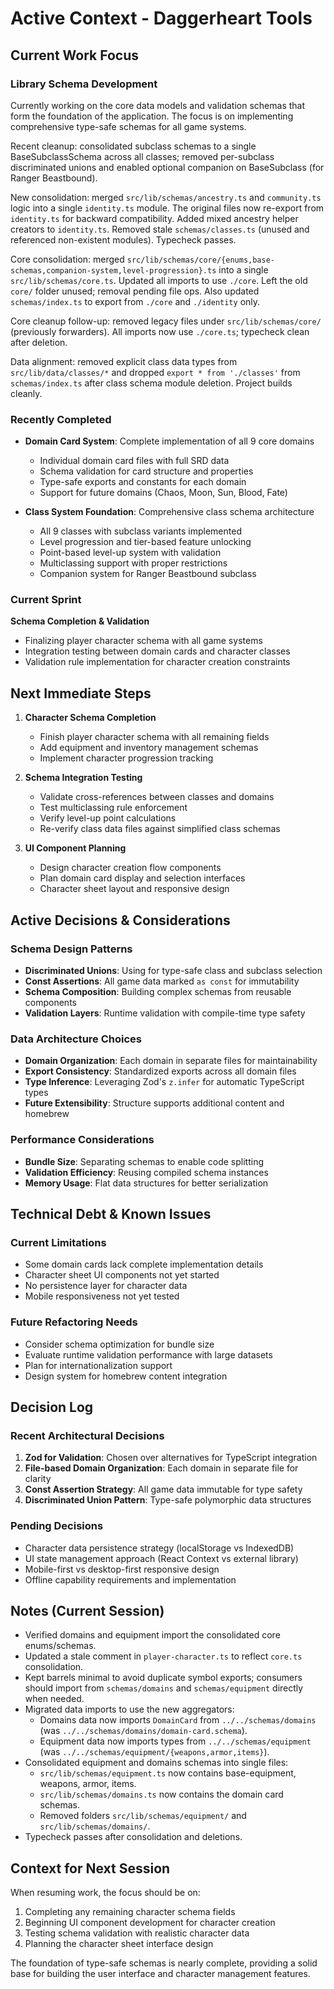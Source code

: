 # Active Context - Daggerheart Tools

## Current Work Focus

### Library Schema Development

Currently working on the core data models and validation schemas that form the foundation of the application. The focus is on implementing comprehensive type-safe schemas for all game systems.

Recent cleanup: consolidated subclass schemas to a single BaseSubclassSchema across all classes; removed per-subclass discriminated unions and enabled optional companion on BaseSubclass (for Ranger Beastbound).

New consolidation: merged `src/lib/schemas/ancestry.ts` and `community.ts` logic into a single `identity.ts` module. The original files now re-export from `identity.ts` for backward compatibility. Added mixed ancestry helper creators to `identity.ts`. Removed stale `schemas/classes.ts` (unused and referenced non-existent modules). Typecheck passes.

Core consolidation: merged `src/lib/schemas/core/{enums,base-schemas,companion-system,level-progression}.ts` into a single `src/lib/schemas/core.ts`. Updated all imports to use `./core`. Left the old `core/` folder unused; removal pending file ops. Also updated `schemas/index.ts` to export from `./core` and `./identity` only.

Core cleanup follow-up: removed legacy files under `src/lib/schemas/core/` (previously forwarders). All imports now use `./core.ts`; typecheck clean after deletion.

Data alignment: removed explicit class data types from `src/lib/data/classes/*` and dropped `export * from './classes'` from `schemas/index.ts` after class schema module deletion. Project builds cleanly.

### Recently Completed

- **Domain Card System**: Complete implementation of all 9 core domains
  - Individual domain card files with full SRD data
  - Schema validation for card structure and properties
  - Type-safe exports and constants for each domain
  - Support for future domains (Chaos, Moon, Sun, Blood, Fate)

- **Class System Foundation**: Comprehensive class schema architecture
  - All 9 classes with subclass variants implemented
  - Level progression and tier-based feature unlocking
  - Point-based level-up system with validation
  - Multiclassing support with proper restrictions
  - Companion system for Ranger Beastbound subclass

### Current Sprint

**Schema Completion & Validation**

- Finalizing player character schema with all game systems
- Integration testing between domain cards and character classes
- Validation rule implementation for character creation constraints

## Next Immediate Steps

1. **Character Schema Completion**
   - Finish player character schema with all remaining fields
   - Add equipment and inventory management schemas
   - Implement character progression tracking

2. **Schema Integration Testing**
   - Validate cross-references between classes and domains
   - Test multiclassing rule enforcement
   - Verify level-up point calculations
   - Re-verify class data files against simplified class schemas

3. **UI Component Planning**
   - Design character creation flow components
   - Plan domain card display and selection interfaces
   - Character sheet layout and responsive design

## Active Decisions & Considerations

### Schema Design Patterns

- **Discriminated Unions**: Using for type-safe class and subclass selection
- **Const Assertions**: All game data marked `as const` for immutability
- **Schema Composition**: Building complex schemas from reusable components
- **Validation Layers**: Runtime validation with compile-time type safety

### Data Architecture Choices

- **Domain Organization**: Each domain in separate files for maintainability
- **Export Consistency**: Standardized exports across all domain files
- **Type Inference**: Leveraging Zod's `z.infer` for automatic TypeScript types
- **Future Extensibility**: Structure supports additional content and homebrew

### Performance Considerations

- **Bundle Size**: Separating schemas to enable code splitting
- **Validation Efficiency**: Reusing compiled schema instances
- **Memory Usage**: Flat data structures for better serialization

## Technical Debt & Known Issues

### Current Limitations

- Some domain cards lack complete implementation details
- Character sheet UI components not yet started
- No persistence layer for character data
- Mobile responsiveness not yet tested

### Future Refactoring Needs

- Consider schema optimization for bundle size
- Evaluate runtime validation performance with large datasets
- Plan for internationalization support
- Design system for homebrew content integration

## Decision Log

### Recent Architectural Decisions

1. **Zod for Validation**: Chosen over alternatives for TypeScript integration
2. **File-based Domain Organization**: Each domain in separate file for clarity
3. **Const Assertion Strategy**: All game data immutable for type safety
4. **Discriminated Union Pattern**: Type-safe polymorphic data structures

### Pending Decisions

- Character data persistence strategy (localStorage vs IndexedDB)
- UI state management approach (React Context vs external library)
- Mobile-first vs desktop-first responsive design
- Offline capability requirements and implementation

## Notes (Current Session)

- Verified domains and equipment import the consolidated core enums/schemas.
- Updated a stale comment in `player-character.ts` to reflect `core.ts` consolidation.
- Kept barrels minimal to avoid duplicate symbol exports; consumers should import from `schemas/domains` and `schemas/equipment` directly when needed.
- Migrated data imports to use the new aggregators:
  - Domains data now imports `DomainCard` from `../../schemas/domains` (was `../../schemas/domains/domain-card.schema`).
  - Equipment data now imports types from `../../schemas/equipment` (was `../../schemas/equipment/{weapons,armor,items}`).
- Consolidated equipment and domains schemas into single files:
  - `src/lib/schemas/equipment.ts` now contains base-equipment, weapons, armor, items.
  - `src/lib/schemas/domains.ts` now contains the domain card schemas.
  - Removed folders `src/lib/schemas/equipment/` and `src/lib/schemas/domains/`.
- Typecheck passes after consolidation and deletions.

## Context for Next Session

When resuming work, the focus should be on:

1. Completing any remaining character schema fields
2. Beginning UI component development for character creation
3. Testing schema validation with realistic character data
4. Planning the character sheet interface design

The foundation of type-safe schemas is nearly complete, providing a solid base for building the user interface and character management features.
